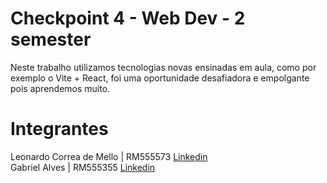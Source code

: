 # Checkpoint 4 - Web Dev - 2 semester
Neste trabalho utilizamos tecnologias novas ensinadas em aula, como por exemplo o Vite + React, foi uma oportunidade desafiadora e empolgante pois aprendemos muito.
# Integrantes
Leonardo Correa de Mello | RM555573 [Linkedin](https://www.linkedin.com/in/leocorreamello/)
<br>
Gabriel Alves | RM555355 [Linkedin](https://www.linkedin.com/in/gabriel-vara/)
